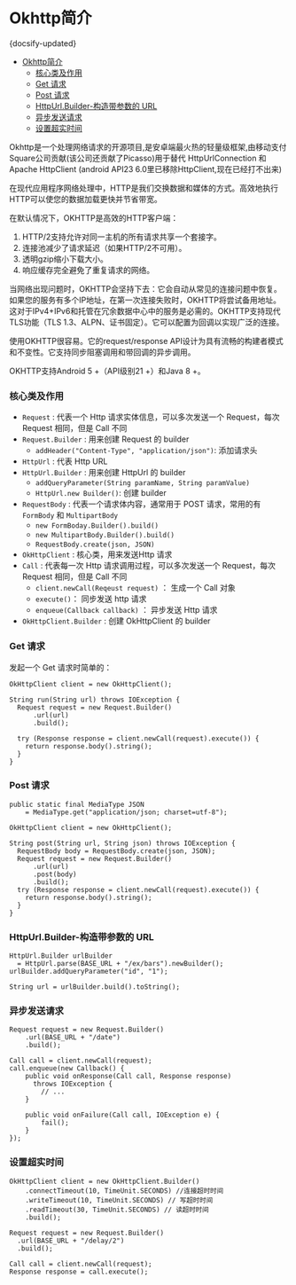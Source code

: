 # Okhttp简介
{docsify-updated}

- [Okhttp简介](#okhttp简介)
  - [核心类及作用](#核心类及作用)
  - [Get 请求](#get-请求)
  - [Post 请求](#post-请求)
  - [HttpUrl.Builder-构造带参数的 URL](#httpurlbuilder-构造带参数的-url)
  - [异步发送请求](#异步发送请求)
  - [设置超实时间](#设置超实时间)


Okhttp是一个处理网络请求的开源项目,是安卓端最火热的轻量级框架,由移动支付Square公司贡献(该公司还贡献了Picasso)用于替代 HttpUrlConnection 和 Apache HttpClient (android API23 6.0里已移除HttpClient,现在已经打不出来)

在现代应用程序网络处理中，HTTP是我们交换数据和媒体的方式。高效地执行HTTP可以使您的数据加载更快并节省带宽。

在默认情况下，OKHTTP是高效的HTTP客户端：
1. HTTP/2支持允许对同一主机的所有请求共享一个套接字。
2. 连接池减少了请求延迟（如果HTTP/2不可用）。
3. 透明gzip缩小下载大小。
4. 响应缓存完全避免了重复请求的网络。

当网络出现问题时，OKHTTP会坚持下去：它会自动从常见的连接问题中恢复。如果您的服务有多个IP地址，在第一次连接失败时，OKHTTP将尝试备用地址。这对于IPv4+IPv6和托管在冗余数据中心中的服务是必需的。OKHTTP支持现代TLS功能（TLS 1.3、ALPN、证书固定）。它可以配置为回调以实现广泛的连接。

使用OKHTTP很容易。它的request/response API设计为具有流畅的构建者模式和不变性。它支持同步阻塞调用和带回调的异步调用。

OKHTTP支持Android 5 +（API级别21 +）和Java 8 +。

### 核心类及作用
+ `Request` : 代表一个 Http 请求实体信息，可以多次发送一个 Request，每次 Request 相同，但是 Call 不同
+ `Request.Builder` : 用来创建 Request 的 builder
  + `addHeader("Content-Type", "application/json")`: 添加请求头
+ `HttpUrl` : 代表 Http URL
+ `HttpUrl.Builder` : 用来创建 HttpUrl 的 builder
  + `addQueryParameter(String paramName, String paramValue)`
  + `HttpUrl.new Builder()`: 创建 builder
+ `RequestBody` : 代表一个请求体内容，通常用于 POST 请求，常用的有 `FormBody` 和 `MultipartBody`
  + `new FormBoday.Builder().build()`
  + `new MultipartBody.Builder().build()`
  + `RequestBody.create(json, JSON)`
+ `OkHttpClient` : 核心类，用来发送Http 请求
+ `Call` : 代表每一次 Http 请求调用过程，可以多次发送一个 Request，每次 Request 相同，但是 Call 不同 
  + `client.newCall(Reqeust request)` ： 生成一个 Call 对象
  + `execute()`： 同步发送 http 请求
  + `enqueue(Callback callback)` ： 异步发送 Http 请求
+ `OkHttpClient.Builder` : 创建 OkHttpClient 的 builder

### Get 请求
发起一个 Get 请求时简单的：
```
OkHttpClient client = new OkHttpClient();

String run(String url) throws IOException {
  Request request = new Request.Builder()
      .url(url)
      .build();
  
  try (Response response = client.newCall(request).execute()) {
    return response.body().string();
  }
}
```

### Post 请求
```
public static final MediaType JSON
    = MediaType.get("application/json; charset=utf-8");

OkHttpClient client = new OkHttpClient();

String post(String url, String json) throws IOException {
  RequestBody body = RequestBody.create(json, JSON);
  Request request = new Request.Builder()
      .url(url)
      .post(body)
      .build();
  try (Response response = client.newCall(request).execute()) {
    return response.body().string();
  }
}
```

### HttpUrl.Builder-构造带参数的 URL
```
HttpUrl.Builder urlBuilder 
  = HttpUrl.parse(BASE_URL + "/ex/bars").newBuilder();
urlBuilder.addQueryParameter("id", "1");

String url = urlBuilder.build().toString();
```

### 异步发送请求
```
Request request = new Request.Builder()
    .url(BASE_URL + "/date")
    .build();

Call call = client.newCall(request);
call.enqueue(new Callback() {
    public void onResponse(Call call, Response response) 
      throws IOException {
        // ...
    }
    
    public void onFailure(Call call, IOException e) {
        fail();
    }
});
```

### 设置超实时间
```
OkHttpClient client = new OkHttpClient.Builder()
    .connectTimeout(10, TimeUnit.SECONDS) //连接超时时间
    .writeTimeout(10, TimeUnit.SECONDS) // 写超时时间
    .readTimeout(30, TimeUnit.SECONDS) // 读超时时间
    .build();

Request request = new Request.Builder()
  .url(BASE_URL + "/delay/2")
  .build();

Call call = client.newCall(request);
Response response = call.execute();
```
